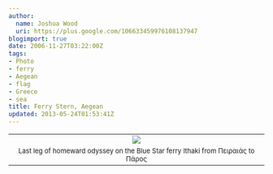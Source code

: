 ```yaml
---
author:
  name: Joshua Wood
  uri: https://plus.google.com/106633459976108137947
blogimport: true
date: 2006-11-27T03:22:00Z
tags:
- Photo
- ferry
- Aegean
- flag
- Greece
- sea
title: Ferry Stern, Aegean
updated: 2013-05-24T01:53:41Z
---
```


<table align="center" cellpadding="0" cellspacing="0" class="tr-caption-container" style="margin-left: auto; margin-right: auto; text-align: center;"><tbody><tr><td style="text-align: center;"><a href="http://3.bp.blogspot.com/-I05-BgkzYYI/UZ8OXkbClEI/AAAAAAAAAIs/2uKWmHftc3w/s1600/flagaegean.jpg" imageanchor="1" style="margin-left: auto; margin-right: auto;"><img border="0" src="http://3.bp.blogspot.com/-I05-BgkzYYI/UZ8OXkbClEI/AAAAAAAAAIs/2uKWmHftc3w/s1600/flagaegean.jpg" /></a></td></tr><tr><td class="tr-caption" style="text-align: center;"><span style="font-size: small; text-align: start;">Last leg of homeward odyssey on the Blue Star ferry Ithaki from Πειραιάς to Πάρος</span></td></tr></tbody></table><br />
